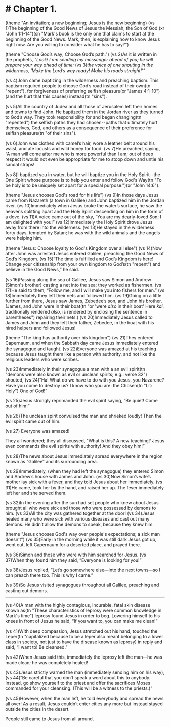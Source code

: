# # Chapter 1.

(theme "An invitation; a new beginning; Jesus is the new beginning)
(vs 1)The beginning of the Good News of Jesus the Messiah, the Son of God.(xr "John 1:1-14")(sn "Mark's book is the only one that claims to start at the beginning of the Good News.  Mark, then, is explaining how to know Jesus right now.  Are you willing to consider what he has to say?")

(theme "Choose God’s way; Choose God’s path.")
(vs 2)As it is written in the prophets, *“Look! I am sending my messenger ahead of you; he will prepare your way ahead of time:*  (vs 3)*the voice of one shouting in the wilderness, ‘Make the Lord’s way ready! Make his roads straight!’”*

(vs 4)John came baptizing in the wilderness and preaching baptism. This baptism required people to choose God’s road instead of their own(tn "repent"), for forgiveness of preferring selfish pleasure(xr "James 4:1-10") (and the hurt that this causes) instead(tn "sins").

(vs 5)All the country of Judea and all those of Jerusalem left their homes and towns to find John. He baptized them in the Jordan river as they turned to God’s way.  They took responsibility for and began changing(tn "repented") the selfish paths they had chosen--paths that ultimately hurt themselves, God, and others as a consequence of their preference for selfish pleasure(tn "of their sins").

(vs 6)John was clothed with camel’s hair, wore a leather belt around his waist, and ate locusts and wild honey for food.  (vs 7)He preached, saying, “A man will come after me who is more powerful than I am; out of deep respect it would not even be appropriate for me to stoop down and untie his sandal straps!

(vs 8)I baptized you in water, but he will baptize you in the Holy Spirit--the One Spirit whose purpose is to help you enter and follow God's Way(tn "To be holy is to be uniquely set apart for a special purpose.")(xr "John 14:6").

(theme "Jesus chooses God's road for his life")
(vs 9)In those days Jesus came from Nazareth (a town in Galilee) and John baptized him in the Jordan river.  (vs 10)Immediately when Jesus broke the water’s surface, he saw the heavens splitting apart and the Holy Spirit descending on him in the form of a dove.  (vs 11)A voice came out of the sky, “You are my dearly-loved Son; I am delighted with you!”  (vs 12)Immediately the Holy Spirit drove Jesus away from there into the wilderness.  (vs 13)He stayed in the wilderness forty days, tempted by Satan; he was with the wild animals and the angels were helping him.

(theme "Jesus: Choose loyalty to God's Kingdom over all else")
(vs 14)Now after John was arrested Jesus entered Galilee, preaching the Good News of God’s Kingdom.  (vs 15)“The time is fulfilled and God’s Kingdom is here!  Change your citizenship from your own kingdom to God’s(tn "repent") and believe in the Good News,” he said.

(vs 16)Passing along the sea of Galilee, Jesus saw Simon and Andrew (Simon's brother) casting a net into the sea; they worked as fishermen.  (vs 17)He said to them, “Follow me, and I will make you into fishers for men.”  (vs 18)Immediately they left their nets and followed him.  (vs 19)Going on a little further from there, Jesus saw James, Zebedee’s son, and John his brother. (James, and John were in their boat(tn "or 'were *also* in their boat'  Here *kai*, traditionally rendered *also,* is rendered by enclosing the sentence in parentheses") repairing their nets.)  (vs 20)Immediately Jesus called to James and John and they left their father, Zebedee, in the boat with his hired helpers and followed Jesus!

(theme "The king has authority over his kingdom")
(vs 21)They entered Capernaum, and when the Sabbath day came Jesus immediately entered the synagogue and taught.  (vs 22)Everyone was amazed at his teaching because Jesus taught them like a person with authority, and not like the religious leaders who were scribes.  

(vs 23)Immediately in their synagogue a man with a an evil spirit(tn "demons were also known as evil or unclean spirits; e.g.: verse 32") shouted,  (vs 24)“Ha! What do we have to do with you Jesus, you Nazarene? Have you come to destroy us? I know who you are: the Chosen(tn "Lit: Holy") One of God!”  

(vs 25)Jesus strongly reprimanded the evil spirit saying, “Be quiet! Come out of him!”  

(vs 26)The unclean spirit convulsed the man and shrieked loudly!  Then the evil spirit came out of him.

(vs 27) Everyone was amazed! 

They all wondered; they all discussed, "What is this? A new teaching? Jesus even commands the evil spirits with authority!  And they obey him!”  

(vs 28)The news about Jesus immediately spread everywhere in the region known as “Galilee” and its surrounding area.

(vs 29)Immediately, (when they had left the synagogue) they entered Simon and Andrew’s house with James and John.  (vs 30)Now Simon’s wife’s mother lay sick with a fever, and they told Jesus about her immediately.  (vs 31)He came, took her by the hand, and raised her up. The fever immediately left her and she served them.

(vs 32)In the evening after the sun had set people who knew about Jesus brought all who were sick and those who were possessed by demons to him.  (vs 33)All the city was gathered together at the door!  (vs 34)Jesus healed many who were sick with various diseases and cast out many demons. He didn’t allow the demons to speak, because they knew him.

(theme "Jesus chooses God's way over people's expectations; a sick man doesn't")
(vs 35)Early in the morning while it was still dark Jesus got up, went out, left Capernaum for a deserted place, and prayed there.

(vs 36)Simon and those who were with him searched for Jesus. (vs 37)When they found him they said, “Everyone is looking for you!”  

(vs 38)Jesus replied, “Let’s go somewhere else—into the next towns—so I can preach there too. This is why I came.”  

(vs 39)So Jesus visited synagogues throughout all Galilee, preaching and casting out demons.

-----

(vs 40)A man with the highly contagious, incurable, fatal skin disease known as(tn "These characteristics of leprosy were common knowledge in Mark's time") leprosy found Jesus in order to beg.  Lowering himself to his knees in front of Jesus he said, “If you want to, you can make me clean!”  

(vs 41)With deep compassion, Jesus stretched out his hand, touched the Leper(tn "capitalized because to be a leper also meant belonging to a lower class in society, not just to have the disease known as leprosy) in reply and said, “I want to!  Be cleansed.”  

(vs 42)When Jesus said this, immediately the leprosy left the man—he was made clean; he was completely healed!

(vs 43)Jesus strictly warned the man (immediately sending him on his way),  (vs 44)“Be careful that you don’t speak a word about this to anybody. Instead, go show yourself to the priest and offer the sacrifices Moses commanded for your cleansing. (This will be a witness to the priests.)”

(vs 45)However, when the man left, he told everybody and spread the news all over!  As a result, Jesus couldn’t enter cities any more but instead stayed outside the cities in the desert.

People still came to Jesus from all around.